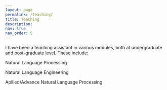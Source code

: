 ```yaml
---
layout: page
permalink: /teaching/
title: Teaching
description:
nav: true
nav_order: 5
---
```


I have been a teaching assistant in various modules, both at undergraduate and post-graduate level. These include:

Natural Language Processing

Natural Language Engineering

Apllied/Advance Natural Language Processing